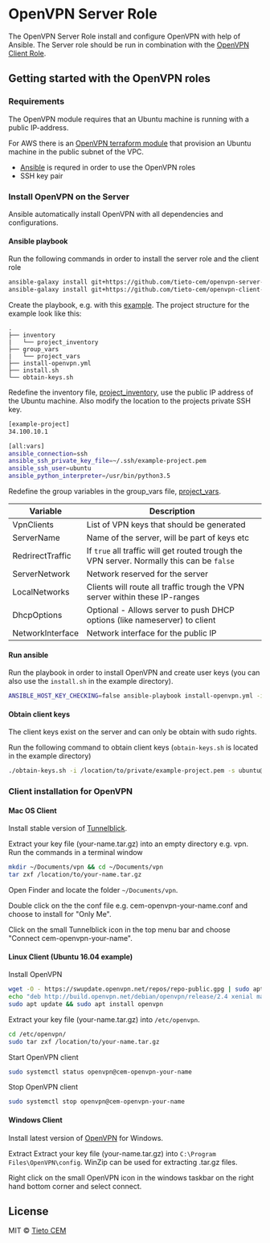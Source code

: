 # OpenVPN Server Role

The OpenVPN Server Role install and configure OpenVPN with help of Ansible. The Server role should be run in combination with the [OpenVPN Client Role](https://github.com/tieto-cem/openvpn-client-role).

## Getting started with the OpenVPN roles

### Requirements

The OpenVPN module requires that an Ubuntu machine is running with a public IP-address.

For AWS there is an [OpenVPN terraform module](https://github.com/tieto-cem/terraform-aws-openvpn) that provision an Ubuntu machine in the public subnet of the VPC.

- [Ansible](https://docs.ansible.com/ansible/latest/installation_guide/intro_installation.html) is requred in order to use the OpenVPN roles
- SSH key pair

### Install OpenVPN on the Server

Ansible automatically install OpenVPN with all dependencies and configurations.

#### Ansible playbook

Run the following commands in order to install the server role and the client role

```bash
ansible-galaxy install git+https://github.com/tieto-cem/openvpn-server-role.git,v1.1.0
ansible-galaxy install git+https://github.com/tieto-cem/openvpn-client-role.git,v1.1.0
```

Create the playbook, e.g. with this [example](example/). The project structure for the example look like this:

```console
.
├── inventory
|   └── project_inventory
├── group_vars
|   └── project_vars
├── install-openvpn.yml
├── install.sh
└── obtain-keys.sh
```

Redefine the inventory file, [project_inventory](example/inventory/project_inventory), use the public IP address of the Ubuntu machine. Also modify the location to the projects private SSH key.

```bash
[example-project]
34.100.10.1

[all:vars]
ansible_connection=ssh
ansible_ssh_private_key_file=~/.ssh/example-project.pem
ansible_ssh_user=ubuntu
ansible_python_interpreter=/usr/bin/python3.5
```

Redefine the group variables in the group_vars file, [project_vars](example/group_vars/project_vars).

| Variable | Description |
| --- | --- |
| VpnClients | List of VPN keys that should be generated |
| ServerName | Name of the server, will be part of keys etc |
| RedrirectTraffic | If `true` all traffic will get routed trough the VPN server. Normally this can be `false` |
| ServerNetwork | Network reserved for the server |
| LocalNetworks | Clients will route all traffic trough the VPN server within these IP-ranges |
| DhcpOptions | Optional - Allows server to push DHCP options (like nameserver) to client |
| NetworkInterface | Network interface for the public IP |

#### Run ansible

Run the playbook in order to install OpenVPN and create user keys (you can also use the `install.sh` in the example directory).

```bash
ANSIBLE_HOST_KEY_CHECKING=false ansible-playbook install-openvpn.yml -i inventory
```

#### Obtain client keys

The client keys exist on the server and can only be obtain with sudo rights.

Run the following command to obtain client keys (`obtain-keys.sh` is located in the example directory)

```bash
./obtain-keys.sh -i /location/to/private/example-project.pem -s ubuntu@IP_ADDRESS -c username
```

### Client installation for OpenVPN

#### Mac OS Client

Install stable version of [Tunnelblick](https://tunnelblick.net/downloads.html).

Extract your key file (your-name.tar.gz) into an empty directory e.g. vpn. Run the commands in a terminal window

```bash
mkdir ~/Documents/vpn && cd ~/Documents/vpn
tar zxf /location/to/your-name.tar.gz
```

Open Finder and locate the folder `~/Documents/vpn`.

Double click on the the conf file e.g. cem-openvpn-your-name.conf and choose to install for "Only Me".

Click on the small Tunnelblick icon in the top menu bar and choose "Connect cem-openvpn-your-name".

#### Linux Client (Ubuntu 16.04 example)

Install OpenVPN

```bash
wget -O - https://swupdate.openvpn.net/repos/repo-public.gpg | sudo apt-key add -
echo "deb http://build.openvpn.net/debian/openvpn/release/2.4 xenial main" | sudo tee /etc/apt/sources.list.d/openvpn-aptrepo.list
sudo apt update && sudo apt install openvpn
```

Extract your key file (your-name.tar.gz) into `/etc/openvpn`.

```bash
cd /etc/openvpn/
sudo tar zxf /location/to/your-name.tar.gz
```

Start OpenVPN client

```bash
sudo systemctl status openvpn@cem-openvpn-your-name
```

Stop OpenVPN client

```bash
sudo systemctl stop openvpn@cem-openvpn-your-name
```

#### Windows Client

Install latest version of [OpenVPN](https://openvpn.net/index.php/download/community-downloads.html) for Windows.

Extract Extract your key file (your-name.tar.gz) into `C:\Program Files\OpenVPN\config`. WinZip can be used for extracting .tar.gz files.

Right click on the small OpenVPN icon in the windows taskbar on the right hand bottom corner and select connect.

## License

MIT © [Tieto CEM](https://www.tieto.com/en/what-we-do/digital-experience-and-consulting/customer-experience-management/)
